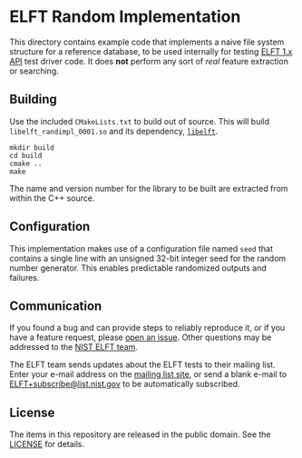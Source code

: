 ELFT Random Implementation
==========================

This directory contains example code that implements a naive file system
structure for a reference database, to be used internally for testing
[ELFT 1.x API] test driver code. It does **not** perform any sort of *real*
feature extraction or searching.

Building
--------
Use the included `CMakeLists.txt` to build out of source. This will build
`libelft_randimpl_0001.so` and its dependency, [`libelft`].

```
mkdir build
cd build
cmake ..
make
```

The name and version number for the library to be built are extracted from
within the C++ source.

Configuration
-------------
This implementation makes use of a configuration file named `seed` that contains
a single line with an unsigned 32-bit integer seed for the random number
generator. This enables predictable randomized outputs and failures.

Communication
-------------
If you found a bug and can provide steps to reliably reproduce it, or if you
have a feature request, please [open an issue]. Other questions may be addressed
to the [NIST ELFT team].

The ELFT team sends updates about the ELFT tests to their mailing list. Enter
your e-mail address on the [mailing list site], or send a blank e-mail to
ELFT+subscribe@list.nist.gov to be automatically subscribed.

License
-------
The items in this repository are released in the public domain. See the
[LICENSE] for details.

[`libelft`]: https://github.com/usnistgov/elft/blob/master/elft_1_x/libelft
[NIST ELFT team]: mailto:elft@nist.gov
[open an issue]: https://github.com/usnistgov/elft/issues
[mailing list site]: https://groups.google.com/a/list.nist.gov/forum/#!forum/elft/join
[LICENSE]: https://github.com/usnistgov/elft/blob/master/LICENSE.md
[ELFT 1.x API]: https://github.com/usnistgov/elft/blob/master/elft_1_x/include/elft.h
